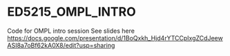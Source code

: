 # ED5215_OMPL_INTRO

Code for OMPL intro session
See slides here https://docs.google.com/presentation/d/1BoQxkh_Hjd4rYTCCpIxgZCdJeewASI8a7oBf62kA0X8/edit?usp=sharing
